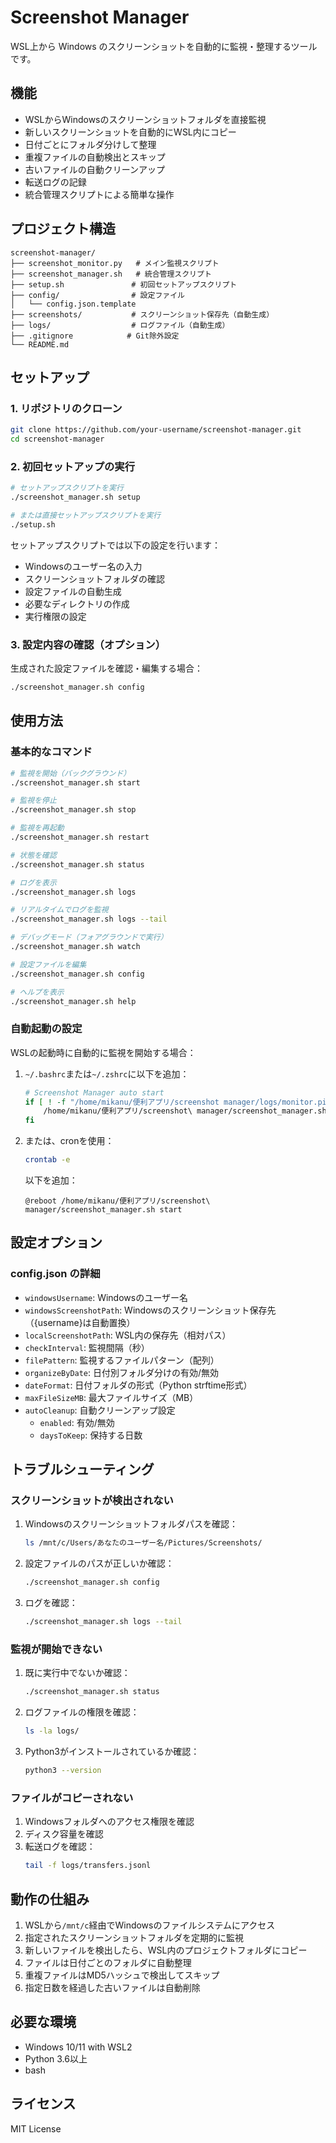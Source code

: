 # Screenshot Manager

WSL上から Windows のスクリーンショットを自動的に監視・整理するツールです。

## 機能

- WSLからWindowsのスクリーンショットフォルダを直接監視
- 新しいスクリーンショットを自動的にWSL内にコピー
- 日付ごとにフォルダ分けして整理
- 重複ファイルの自動検出とスキップ
- 古いファイルの自動クリーンアップ
- 転送ログの記録
- 統合管理スクリプトによる簡単な操作

## プロジェクト構造

```
screenshot-manager/
├── screenshot_monitor.py   # メイン監視スクリプト
├── screenshot_manager.sh   # 統合管理スクリプト
├── setup.sh               # 初回セットアップスクリプト
├── config/                # 設定ファイル
│   └── config.json.template
├── screenshots/           # スクリーンショット保存先（自動生成）
├── logs/                  # ログファイル（自動生成）
├── .gitignore            # Git除外設定
└── README.md
```

## セットアップ

### 1. リポジトリのクローン

```bash
git clone https://github.com/your-username/screenshot-manager.git
cd screenshot-manager
```

### 2. 初回セットアップの実行

```bash
# セットアップスクリプトを実行
./screenshot_manager.sh setup

# または直接セットアップスクリプトを実行
./setup.sh
```

セットアップスクリプトでは以下の設定を行います：
- Windowsのユーザー名の入力
- スクリーンショットフォルダの確認
- 設定ファイルの自動生成
- 必要なディレクトリの作成
- 実行権限の設定

### 3. 設定内容の確認（オプション）

生成された設定ファイルを確認・編集する場合：

```bash
./screenshot_manager.sh config
```

## 使用方法

### 基本的なコマンド

```bash
# 監視を開始（バックグラウンド）
./screenshot_manager.sh start

# 監視を停止
./screenshot_manager.sh stop

# 監視を再起動
./screenshot_manager.sh restart

# 状態を確認
./screenshot_manager.sh status

# ログを表示
./screenshot_manager.sh logs

# リアルタイムでログを監視
./screenshot_manager.sh logs --tail

# デバッグモード（フォアグラウンドで実行）
./screenshot_manager.sh watch

# 設定ファイルを編集
./screenshot_manager.sh config

# ヘルプを表示
./screenshot_manager.sh help
```

### 自動起動の設定

WSLの起動時に自動的に監視を開始する場合：

1. `~/.bashrc`または`~/.zshrc`に以下を追加：
   ```bash
   # Screenshot Manager auto start
   if [ ! -f "/home/mikanu/便利アプリ/screenshot manager/logs/monitor.pid" ]; then
       /home/mikanu/便利アプリ/screenshot\ manager/screenshot_manager.sh start
   fi
   ```

2. または、cronを使用：
   ```bash
   crontab -e
   ```
   
   以下を追加：
   ```
   @reboot /home/mikanu/便利アプリ/screenshot\ manager/screenshot_manager.sh start
   ```

## 設定オプション

### config.json の詳細

- `windowsUsername`: Windowsのユーザー名
- `windowsScreenshotPath`: Windowsのスクリーンショット保存先（{username}は自動置換）
- `localScreenshotPath`: WSL内の保存先（相対パス）
- `checkInterval`: 監視間隔（秒）
- `filePattern`: 監視するファイルパターン（配列）
- `organizeByDate`: 日付別フォルダ分けの有効/無効
- `dateFormat`: 日付フォルダの形式（Python strftime形式）
- `maxFileSizeMB`: 最大ファイルサイズ（MB）
- `autoCleanup`: 自動クリーンアップ設定
  - `enabled`: 有効/無効
  - `daysToKeep`: 保持する日数

## トラブルシューティング

### スクリーンショットが検出されない

1. Windowsのスクリーンショットフォルダパスを確認：
   ```bash
   ls /mnt/c/Users/あなたのユーザー名/Pictures/Screenshots/
   ```

2. 設定ファイルのパスが正しいか確認：
   ```bash
   ./screenshot_manager.sh config
   ```

3. ログを確認：
   ```bash
   ./screenshot_manager.sh logs --tail
   ```

### 監視が開始できない

1. 既に実行中でないか確認：
   ```bash
   ./screenshot_manager.sh status
   ```

2. ログファイルの権限を確認：
   ```bash
   ls -la logs/
   ```

3. Python3がインストールされているか確認：
   ```bash
   python3 --version
   ```

### ファイルがコピーされない

1. Windowsフォルダへのアクセス権限を確認
2. ディスク容量を確認
3. 転送ログを確認：
   ```bash
   tail -f logs/transfers.jsonl
   ```

## 動作の仕組み

1. WSLから`/mnt/c`経由でWindowsのファイルシステムにアクセス
2. 指定されたスクリーンショットフォルダを定期的に監視
3. 新しいファイルを検出したら、WSL内のプロジェクトフォルダにコピー
4. ファイルは日付ごとのフォルダに自動整理
5. 重複ファイルはMD5ハッシュで検出してスキップ
6. 指定日数を経過した古いファイルは自動削除

## 必要な環境

- Windows 10/11 with WSL2
- Python 3.6以上
- bash

## ライセンス

MIT License